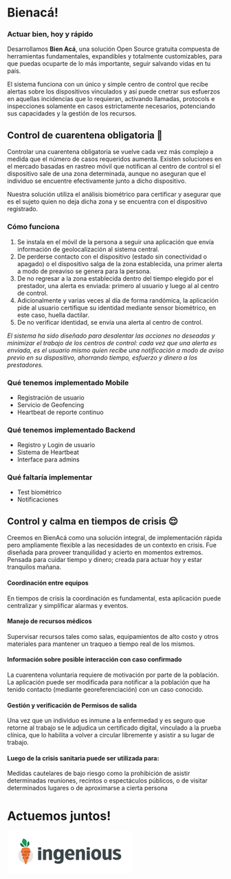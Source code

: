 # Bienacá!
###  Actuar bien, hoy y rápido
Desarrollamos **Bien Acá**, una solución Open Source gratuita compuesta de herramientas fundamentales, expandibles y totalmente customizables, para que puedas ocuparte de lo más importante, seguir salvando vidas en tu país.

El sistema funciona con un único y simple centro de control que recibe alertas sobre los dispositivos vinculados y así puede cnetrar sus esfuerzos en aquellas incidencias que lo requieran, activando llamadas, protocols e inspecciones solamente en casos estrictamente necesarios, potenciando sus capacidades y la gestión de los recursos.

## Control de cuarentena obligatoria 🧐
Controlar una cuarentena obligatoria se vuelve cada vez más complejo a medida que el número de casos requeridos aumenta. Existen soluciones en el mercado basadas en rastreo móvil que notifican al centro de control si el dispositivo sale de una zona determinada, aunque no aseguran que el individuo se encuentre efectivamente junto a dicho dispositivo.

Nuestra solución utiliza el análisis biométrico para certificar y asegurar que es el sujeto quien no deja dicha zona y se encuentra con el dispositivo registrado.

### Cómo funciona
1. Se instala en el móvil de la persona a seguir una aplicación que envía información de geolocalización al sistema central.
2. De perderse contacto con el dispositivo (estado sin conectividad o apagado) o el dispositivo salga de la zona establecida, una primer alerta a modo de preaviso se genera para la persona.
3. De no regresar a la zona establecida dentro del tiempo elegido por el prestador, una alerta es enviada: primero al usuario y luego al al centro de control.
4. Adicionalmente y varias veces al día de forma randómica, la aplicación pide al usuario certifique su identidad mediante sensor biométrico, en este caso, huella dactilar.
5. De no verificar identidad, se envía una alerta al centro de control.
 
*El sistema ha sido diseñado para desalentar las acciones no deseadas y minimizar el trabajo de los centros de control: cada vez que una alerta es enviada, es el usuario mismo quien recibe una notificación a modo de aviso previo en su dispositivo, ahorrando tiempo, esfuerzo y dinero a los prestadores.*

### Qué tenemos implementado Mobile
- Registración de usuario
- Servicio de Geofencing
- Heartbeat de reporte continuo

### Qué tenemos implementado Backend
- Registro y Login de usuario
- Sistema de Heartbeat
- Interface para admins

### Qué faltaría implementar
- Test biométrico
- Notificaciones

## Control y calma en tiempos de crisis 😌

Creemos en BienAcá como una solución integral, de implementación rápida pero ampliamente flexible a las necesidades de un contexto en crisis. Fue diseñada para proveer tranquilidad y acierto en momentos extremos. Pensada para cuidar tiempo y dinero; creada para actuar hoy y estar tranquilos mañana.

#### Coordinación entre equipos
En tiempos de crisis la coordinación es fundamental, esta aplicación puede centralizar y simplificar alarmas y eventos.
#### Manejo de recursos médicos
Supervisar recursos tales como salas, equipamientos de alto costo y otros materiales para mantener un traqueo a tiempo real de los mismos.
#### Información sobre posible interacción con caso confirmado
La cuarentena voluntaria requiere de motivación por parte de la población. La aplicación puede ser modificada para notificar a la población que ha tenido contacto (mediante georeferenciación) con un caso conocido.
#### Gestión y verificación de Permisos de salida
Una vez que un individuo es inmune a la enfermedad y es seguro que retorne al trabajo se le adjudica un certificado digital, vinculado a la prueba clínica, que lo habilita a volver a circular libremente y asistir a su lugar de
trabajo.
#### Luego de la crisis sanitaria puede ser utilizada para:
Medidas cautelares de bajo riesgo como la prohibición de asistir determinadas reuniones, recintos o
espectáculos públicos, o de visitar determinados lugares o de aproximarse a cierta persona

# Actuemos juntos!

![](images/ingenious-logo-horizontal-color-200.png)
